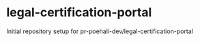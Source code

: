 # legal-certification-portal

Initial repository setup for pr-poehali-dev/legal-certification-portal